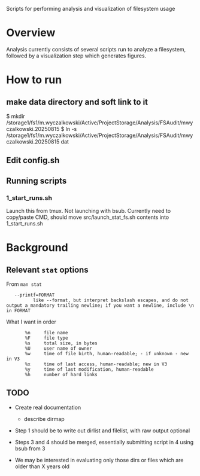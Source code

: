 Scripts for performing analysis and visualization of filesystem usage

# Overview

Analysis currently consists of several scripts run to analyze a filesystem, followed by a visualization step which generates figures.

# How to run

## make data directory and soft link to it
$ mkdir /storage1/fs1/m.wyczalkowski/Active/ProjectStorage/Analysis/FSAudit/mwyczalkowski.20250815
$ ln -s /storage1/fs1/m.wyczalkowski/Active/ProjectStorage/Analysis/FSAudit/mwyczalkowski.20250815 dat

## Edit config.sh

## Running scripts

### 1_start_runs.sh

Launch this from tmux.  Not launching with bsub.  Currently need to copy/paste CMD, should move src/launch_stat_fs.sh contents into
1_start_runs.sh

# Background

## Relevant `stat` options

From `man stat`

       --printf=FORMAT
              like --format, but interpret backslash escapes, and do not output a mandatory trailing newline; if you want a newline, include \n in FORMAT

What I want in order
```
       %n     file name
       %F     file type
       %s     total size, in bytes
       %U     user name of owner
       %w     time of file birth, human-readable; - if unknown - new in V3
       %x     time of last access, human-readable; new in V3
       %y     time of last modification, human-readable    
       %h     number of hard links

```

## TODO

* Create real documentation
  * describe dirmap

* Step 1 should be to write out dirlist and filelist, with raw output optional
* Steps 3 and 4 should be merged, essentially submitting script in 4 using bsub from 3


* We may be interested in evaluating only those dirs or files which are older than X years old



